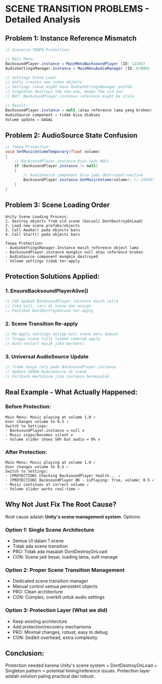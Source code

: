# SCENE TRANSITION PROBLEMS - Detailed Analysis

## Problem 1: Instance Reference Mismatch
```csharp
// Scenario TANPA Protection:

// Main Menu:
BacksoundPlayer.instance = MainMenuBacksoundPlayer (ID: 12345)
AudioSettingsManager.Instance = MainMenuAudioManager (ID: 67890)

// Settings Scene Load:
// Unity creates new scene objects
// Settings scene might have AudioSettingsManager prefab
// Singleton destroys the new one, keeps the old one
// BUT: BacksoundPlayer.instance reference might be stale

// Result: 
BacksoundPlayer.instance = null (atau reference lama yang broken)
AudioSource component = tidak bisa diakses
Volume update = GAGAL
```

## Problem 2: AudioSource State Confusion
```csharp
// Tanpa Protection:
void SetMusicVolumeTemporary(float volume) 
{
    // BacksoundPlayer.instance bisa jadi NULL
    if (BacksoundPlayer.instance != null) 
    {
        // AudioSource component bisa jadi destroyed/inactive
        BacksoundPlayer.instance.SetMusicVolume(volume); // CRASH!
    }
}
```

## Problem 3: Scene Loading Order
```
Unity Scene Loading Process:
1. Destroy objects from old scene (kecuali DontDestroyOnLoad)
2. Load new scene prefabs/objects  
3. Call Awake() pada objects baru
4. Call Start() pada objects baru

Tanpa Protection:
- AudioSettingsManager.Instance masih reference object lama
- BacksoundPlayer.instance mungkin null atau reference broken
- AudioSource component mungkin destroyed
- Volume settings tidak ter-apply
```

## Protection Solutions Applied:

### 1. EnsureBacksoundPlayerAlive()
```csharp
// Cek apakah BacksoundPlayer.instance masih valid
// Jika null, cari di scene dan assign
// Pastikan DontDestroyOnLoad ter-apply
```

### 2. Scene Transition Re-apply
```csharp
// Re-apply settings setiap kali scene baru dimuat
// Tunggu scene fully loaded sebelum apply
// Auto-restart musik jika berhenti
```

### 3. Universal AudioSource Update
```csharp
// Tidak hanya rely pada BacksoundPlayer.instance
// Update SEMUA AudioSource di scene
// Fallback mechanism jika instance bermasalah
```

## Real Example - What Actually Happened:

### Before Protection:
```
Main Menu: Music playing at volume 1.0 ✓
User changes volume to 0.5 ✓
Switch to Settings: 
- BacksoundPlayer.instance = null ✗
- Music stops/becomes silent ✗
- Volume slider shows 50% but audio = 0% ✗
```

### After Protection:
```
Main Menu: Music playing at volume 1.0 ✓
User changes volume to 0.5 ✓
Switch to Settings:
- [PROTECTION] Checking BacksoundPlayer health... ✓
- [PROTECTION] BacksoundPlayer OK - isPlaying: True, volume: 0.5 ✓
- Music continues at correct volume ✓
- Volume slider works real-time ✓
```

## Why Not Just Fix The Root Cause?

Root cause adalah **Unity's scene management system**. Options:

### Option 1: Single Scene Architecture
- Semua UI dalam 1 scene
- Tidak ada scene transition
- PRO: Tidak ada masalah DontDestroyOnLoad
- CON: Scene jadi besar, loading lama, sulit manage

### Option 2: Proper Scene Transition Management  
- Dedicated scene transition manager
- Manual control semua persistent objects
- PRO: Clean architecture
- CON: Complex, overkill untuk audio settings

### Option 3: Protection Layer (What we did)
- Keep existing architecture
- Add protection/recovery mechanisms
- PRO: Minimal changes, robust, easy to debug
- CON: Sedikit overhead, extra complexity

## Conclusion:
Protection needed karena Unity's scene system + DontDestroyOnLoad + Singleton pattern = potential timing/reference issues. Protection layer adalah solution paling practical dan robust.
